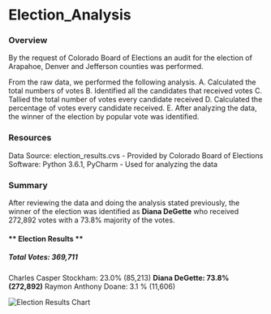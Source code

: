 # Election_Analysis

### **Overview** ### 
By the request of Colorado Board of Elections an audit for the election of Arapahoe, Denver and Jefferson counties was performed. 

From the raw data, we performed the following analysis. 
  A. Calculated the total numbers of votes
  B. Identified all the candidates that received votes
  C. Tallied the total number of votes every candidate received
  D. Calculated the percentage of votes every candidate received. 
  E. After analyzing the data, the winner of the election by popular vote was identified. 
  
  ### **Resources** ### 
Data Source: election_results.cvs - Provided by Colorado Board of Elections
Software: Python 3.6.1, PyCharm - Used for analyzing the data

### **Summary** ### 
After reviewing the data and doing the analysis stated previously, the winner of the election was identified as **Diana DeGette** who received 272,892 votes with a 73.8% majority of the votes.


#### ** Election Results ** #### 


#####  Total Votes: 369,711 ##### 


Charles Casper Stockham: 23.0% (85,213)
**Diana DeGette: 73.8% (272,892)**
Raymon Anthony Doane: 3.1 % (11,606)



![Election Results Chart](https://user-images.githubusercontent.com/85839235/125213906-67cc4c00-e282-11eb-91b6-6453868d2f37.png)
